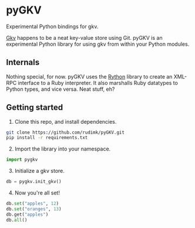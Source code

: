 # pyGKV
Experimental Python bindings for gkv.

[Gkv](https://github.com/ybur-yug/gkv) happens to be a neat key-value store using Git. pyGKV is an experimental Python library for using gkv from within your Python modules.

## Internals

Nothing special, for now. pyGKV uses the [Rython](https://github.com/mjpizz/rython) library to create an XML-RPC interface to a Ruby interpreter. It also marshalls Ruby datatypes to Python types, and vice versa. Neat stuff, eh?

## Getting started

1. Clone this repo, and install dependencies.

```bash
git clone https://github.com/rudimk/pyGKV.git
pip install -r requirements.txt
```

2. Import the library into your namespace.

```python
import pygkv
```

3. Initialize a gkv store.

```python
db = pygkv.init_gkv()
```

4. Now you're all set! 

```python
db.set("apples", 12)
db.set("oranges", 13)
db.get("apples")
db.all()
```
